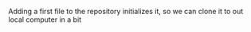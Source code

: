 Adding a first file to the repository initializes it, so we can clone it to out local computer in a bit
